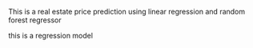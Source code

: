 This is a real estate price prediction using linear regression
and random forest regressor

this is a regression model
